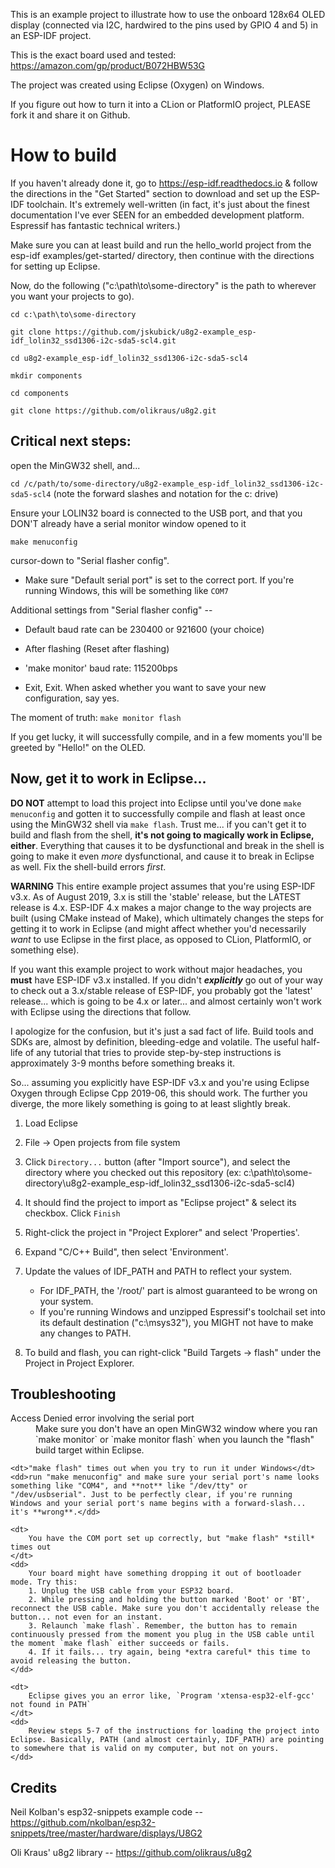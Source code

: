 This is an example project to illustrate how to use the onboard 128x64 OLED display
(connected via I2C, hardwired to the pins used by GPIO 4 and 5) in an ESP-IDF project.

This is the exact board used and tested: https://amazon.com/gp/product/B072HBW53G

The project was created using Eclipse (Oxygen) on Windows.

If you figure out how to turn it into a CLion or PlatformIO project, PLEASE fork it and share it on Github.

# How to build

If you haven't already done it, go to https://esp-idf.readthedocs.io & follow the directions in the "Get Started" section to download and set up the ESP-IDF
toolchain. It's extremely well-written (in fact, it's just about the finest documentation I've ever SEEN for an embedded development
platform. Espressif has fantastic technical writers.)

 Make sure you can at least build and run the hello_world project from the esp-idf examples/get-started/ directory, then continue with the directions 
for setting up Eclipse.

Now, do the following ("c:\path\to\some-directory" is the path to wherever you want your projects to go).

`cd c:\path\to\some-directory`

`git clone https://github.com/jskubick/u8g2-example_esp-idf_lolin32_ssd1306-i2c-sda5-scl4.git`

`cd u8g2-example_esp-idf_lolin32_ssd1306-i2c-sda5-scl4`

`mkdir components`

`cd components`

`git clone https://github.com/olikraus/u8g2.git`


## Critical next steps:

open the MinGW32 shell, and...

`cd /c/path/to/some-directory/u8g2-example_esp-idf_lolin32_ssd1306-i2c-sda5-scl4` (note the forward slashes and notation for the c: drive)

Ensure your LOLIN32 board is connected to the USB port, and that you DON'T already have a serial monitor window opened to it

`make menuconfig`

 cursor-down to "Serial flasher config".
 
 * Make sure "Default serial port" is set to the correct port. If you're running Windows, this will be something like `COM7`
 
 Additional settings from "Serial flasher config" --
 
 * Default baud rate can be 230400 or 921600 (your choice)
 
 * After flashing (Reset after flashing)
 
 * 'make monitor' baud rate: 115200bps
 
 * Exit, Exit. When asked whether you want to save your new configuration, say yes.
 
 The moment of truth: `make monitor flash`
 
 If you get lucky, it will successfully compile, and in a few moments you'll be greeted by "Hello!" on the OLED.
 
 ## Now, get it to work in Eclipse...
 
  **DO NOT** attempt to load this project into Eclipse until you've done `make menuconfig` and gotten it to successfully compile and flash at least once using the MinGW32 shell via `make flash`. Trust me... if you can't get it to build and flash from the shell, **it's not going to magically work in Eclipse, either**. Everything that causes it to be dysfunctional and break in the shell is going to make it even *more* dysfunctional, and cause it to break in Eclipse as well. Fix the shell-build errors *first*.
  
  **WARNING** This entire example project assumes that you're using ESP-IDF v3.x. As of August 2019, 3.x is still the 'stable' release, but the LATEST release is 4.x. ESP-IDF 4.x makes a major change to the way projects are built (using CMake instead of Make), which ultimately changes the steps for getting it to work in Eclipse (and might affect whether you'd necessarily *want* to use Eclipse in the first place, as opposed to CLion, PlatformIO, or something else). 
 
 If you want this example project to work without major headaches, you **must** have ESP-IDF v3.x installed. If you didn't ***explicitly*** go out of your way to check out a 3.x/stable release of ESP-IDF, you probably got the 'latest' release... which is going to be 4.x or later... and almost certainly won't work with Eclipse using the directions that follow.
 
 I apologize for the confusion, but it's just a sad fact of life. Build tools and SDKs are, almost by definition, bleeding-edge and volatile. The useful half-life of any tutorial that tries to provide step-by-step instructions is approximately 3-9 months before something breaks it.
 
 So... assuming you explicitly have ESP-IDF v3.x and you're using Eclipse Oxygen through Eclipse Cpp 2019-06, this should work. The further you diverge, the more likely something is going to at least slightly break.
 
 1. Load Eclipse
 
 2. File -> Open projects from file system
 
 3. Click `Directory...` button (after "Import source"), and select the directory where you checked out this repository (ex: c:\path\to\some-directory\u8g2-example_esp-idf_lolin32_ssd1306-i2c-sda5-scl4)
 
 4. It should find the project to import as "Eclipse project" & select its checkbox. Click `Finish`
 
 5. Right-click the project in "Project Explorer" and select 'Properties'.

 6. Expand "C/C++ Build", then select 'Environment'.
 
 7. Update the values of IDF_PATH and PATH to reflect your system. 
     * For IDF_PATH, the '/root/' part is almost guaranteed to be wrong on your system. 
	 * If you're running Windows and unzipped Espressif's toolchail set into its default destination ("c:\msys32"), you MIGHT not have to make any changes to PATH. 
 
 8. To build and flash, you can right-click "Build Targets -> flash" under the Project in Project Explorer.
 
 ## Troubleshooting
 
 <dl>
	<dt>Access Denied error involving the serial port</dt>
	<dd>Make sure you don't have an open MinGW32 window where you ran `make monitor` or `make monitor flash` when you launch the "flash" build target within Eclipse.</dd>

	<dt>"make flash" times out when you try to run it under Windows</dt>
	<dd>run "make menuconfig" and make sure your serial port's name looks something like "COM4", and **not** like "/dev/tty" or "/dev/usbserial". Just to be perfectly clear, if you're running Windows and your serial port's name begins with a forward-slash... it's **wrong**.</dd>
	
	<dt>
		You have the COM port set up correctly, but "make flash" *still* times out
	</dt>
	<dd>
		Your board might have something dropping it out of bootloader mode. Try this:
		1. Unplug the USB cable from your ESP32 board.
		2. While pressing and holding the button marked 'Boot' or 'BT', reconnect the USB cable. Make sure you don't accidentally release the button... not even for an instant.
		3. Relaunch `make flash`. Remember, the button has to remain continuously pressed from the moment you plug in the USB cable until the moment `make flash` either succeeds or fails.
		4. If it fails... try again, being *extra careful* this time to avoid releasing the button.
	</dd>

	<dt>
		Eclipse gives you an error like, `Program 'xtensa-esp32-elf-gcc' not found in PATH`
	</dt>
	<dd>
		Review steps 5-7 of the instructions for loading the project into Eclipse. Basically, PATH (and almost certainly, IDF_PATH) are pointing to somewhere that is valid on my computer, but not on yours.
	</dd>
</dl>  

 
 ## Credits
 
 Neil Kolban's esp32-snippets example code -- https://github.com/nkolban/esp32-snippets/tree/master/hardware/displays/U8G2
 
 Oli Kraus' u8g2 library -- https://github.com/olikraus/u8g2